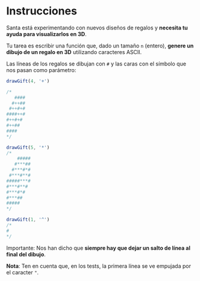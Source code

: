 # Instrucciones

Santa está experimentando con nuevos diseños de regalos y **necesita tu ayuda para visualizarlos en 3D**.

Tu tarea es escribir una función que, dado un tamaño `n` (entero), **genere un dibujo de un regalo en 3D** utilizando caracteres ASCII.

Las líneas de los regalos se dibujan con `#` y las caras con el símbolo que nos pasan como parámetro:

```js
drawGift(4, '+')

/*
   ####
  #++##
 #++#+#
####++#
#++#+#
#++##
####
*/

drawGift(5, '*')
/*
    #####
   #***##
  #***#*#
 #***#**#
#####***#
#***#**#
#***#*#
#***##
#####
*/

drawGift(1, '^')
/*
#
*/
```

Importante: Nos han dicho que **siempre hay que dejar un salto de línea al final del dibujo**.

**Nota**: Ten en cuenta que, en los tests, la primera línea se ve empujada por el caracter `"`.
